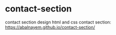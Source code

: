 # contact-section
contact section design html and css
contact section: https://abalnayem.github.io/contact-section/

